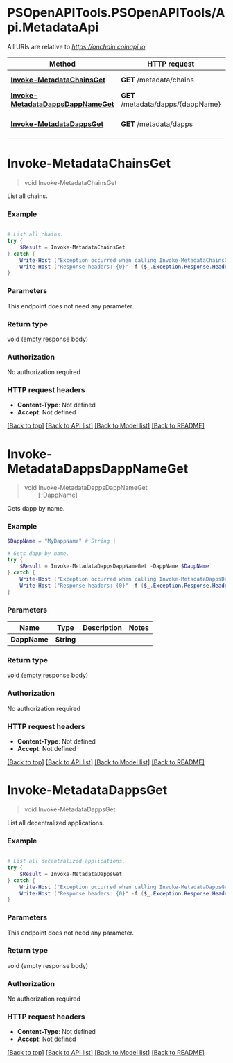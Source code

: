 # PSOpenAPITools.PSOpenAPITools/Api.MetadataApi

All URIs are relative to *https://onchain.coinapi.io*

Method | HTTP request | Description
------------- | ------------- | -------------
[**Invoke-MetadataChainsGet**](MetadataApi.md#Invoke-MetadataChainsGet) | **GET** /metadata/chains | List all chains.
[**Invoke-MetadataDappsDappNameGet**](MetadataApi.md#Invoke-MetadataDappsDappNameGet) | **GET** /metadata/dapps/{dappName} | Gets dapp by name.
[**Invoke-MetadataDappsGet**](MetadataApi.md#Invoke-MetadataDappsGet) | **GET** /metadata/dapps | List all decentralized applications.


<a name="Invoke-MetadataChainsGet"></a>
# **Invoke-MetadataChainsGet**
> void Invoke-MetadataChainsGet<br>

List all chains.

### Example
```powershell

# List all chains.
try {
    $Result = Invoke-MetadataChainsGet
} catch {
    Write-Host ("Exception occurred when calling Invoke-MetadataChainsGet: {0}" -f ($_.ErrorDetails | ConvertFrom-Json))
    Write-Host ("Response headers: {0}" -f ($_.Exception.Response.Headers | ConvertTo-Json))
}
```

### Parameters
This endpoint does not need any parameter.

### Return type

void (empty response body)

### Authorization

No authorization required

### HTTP request headers

 - **Content-Type**: Not defined
 - **Accept**: Not defined

[[Back to top]](#) [[Back to API list]](../README.md#documentation-for-api-endpoints) [[Back to Model list]](../README.md#documentation-for-models) [[Back to README]](../README.md)

<a name="Invoke-MetadataDappsDappNameGet"></a>
# **Invoke-MetadataDappsDappNameGet**
> void Invoke-MetadataDappsDappNameGet<br>
> &nbsp;&nbsp;&nbsp;&nbsp;&nbsp;&nbsp;&nbsp;&nbsp;[-DappName] <String><br>

Gets dapp by name.

### Example
```powershell
$DappName = "MyDappName" # String | 

# Gets dapp by name.
try {
    $Result = Invoke-MetadataDappsDappNameGet -DappName $DappName
} catch {
    Write-Host ("Exception occurred when calling Invoke-MetadataDappsDappNameGet: {0}" -f ($_.ErrorDetails | ConvertFrom-Json))
    Write-Host ("Response headers: {0}" -f ($_.Exception.Response.Headers | ConvertTo-Json))
}
```

### Parameters

Name | Type | Description  | Notes
------------- | ------------- | ------------- | -------------
 **DappName** | **String**|  | 

### Return type

void (empty response body)

### Authorization

No authorization required

### HTTP request headers

 - **Content-Type**: Not defined
 - **Accept**: Not defined

[[Back to top]](#) [[Back to API list]](../README.md#documentation-for-api-endpoints) [[Back to Model list]](../README.md#documentation-for-models) [[Back to README]](../README.md)

<a name="Invoke-MetadataDappsGet"></a>
# **Invoke-MetadataDappsGet**
> void Invoke-MetadataDappsGet<br>

List all decentralized applications.

### Example
```powershell

# List all decentralized applications.
try {
    $Result = Invoke-MetadataDappsGet
} catch {
    Write-Host ("Exception occurred when calling Invoke-MetadataDappsGet: {0}" -f ($_.ErrorDetails | ConvertFrom-Json))
    Write-Host ("Response headers: {0}" -f ($_.Exception.Response.Headers | ConvertTo-Json))
}
```

### Parameters
This endpoint does not need any parameter.

### Return type

void (empty response body)

### Authorization

No authorization required

### HTTP request headers

 - **Content-Type**: Not defined
 - **Accept**: Not defined

[[Back to top]](#) [[Back to API list]](../README.md#documentation-for-api-endpoints) [[Back to Model list]](../README.md#documentation-for-models) [[Back to README]](../README.md)

